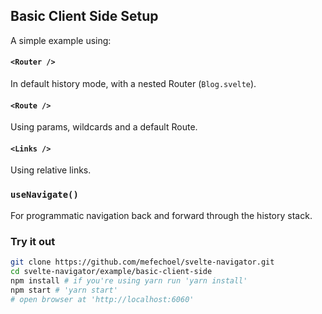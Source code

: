 ## Basic Client Side Setup

A simple example using:

#### `<Router />`

In default history mode, with a nested Router (`Blog.svelte`).

#### `<Route />`

Using params, wildcards and a default Route.

#### `<Links />`

Using relative links.

### `useNavigate()`

For programmatic navigation back and forward through the history stack.

### Try it out

```bash
git clone https://github.com/mefechoel/svelte-navigator.git
cd svelte-navigator/example/basic-client-side
npm install # if you're using yarn run 'yarn install'
npm start # 'yarn start'
# open browser at 'http://localhost:6060'
```
